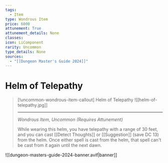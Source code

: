 ```yaml
---
tags:
  - Item
type: Wondrous Item
price: 6000
attunement: True
attunement_details: None
classes:
icon: LiComponent
rarity: Uncommon
type_details: None
sources: 
  - "[[Dungeon Master's Guide 2024]]"
---
```

# Helm of Telepathy
>[!uncommon-wondrous-item-callout] Helm of Telepathy
>![[helm-of-telepathy.jpg]]
>
>- - -
>_Wondrous Item, Uncommon (Requires Attunement)_
>
>While wearing this helm, you have telepathy with a range of 30 feet, and you can cast [[Detect Thoughts]] or [[Suggestion]] (save DC 13) from the helm. Once either spell is cast from the helm, that spell can't be cast from it again until the next dawn.
>


![[dungeon-masters-guide-2024-banner.avif|banner]]